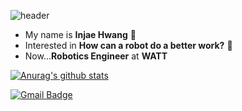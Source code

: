 ![header](https://capsule-render.vercel.app/api?type=waving&color=auto&height=300&section=header&text=ingjae&fontSize=90)

- My name is **Injae Hwang** 🌱
- Interested in **How can a robot do a better work?** 🤖
- Now...**Robotics Engineer** at **WATT**

<!-- injae.hwnag@3watt.co -->

[![Anurag's github stats](https://github-readme-stats.vercel.app/api?username=ingjae&count_private=true)](https://github.com/anuraghazra/github-readme-stats)

[![Gmail Badge](https://img.shields.io/badge/Gmail-d14836?style=flat-square&logo=Gmail&logoColor=white&link=mailto:dlswo950123@gmail.com)](mailto:dlswo950123@gmail.com)
